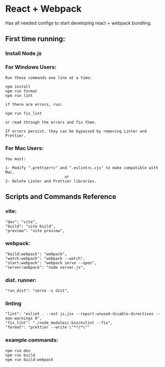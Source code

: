 # React + Webpack

Has all needed configs to start developing react + webpack bundling.



## First time running:

### Install Node.js

### For Windows Users:
    Run these commands one line at a time:

    npm install
    npm run format
    npm run lint
    
    if there are errors, run:
    
    npm run fix_lint

    or read through the errors and fix them. 

    If errors persist, they can be bypassed by removing Linter and Prettier.

### For Mac Users:
    You must:

    1- Modify ".prettierrc" and ".eslintrc.cjs" to make compatible with Mac.
                              or
    2- Delete Linter and Prettier libraries.

## Scripts and Commands Reference
### vite:

    "dev": "vite",
    "build": "vite build",
    "preview": "vite preview",
    

### webpack:

    "build:webpack": "webpack",
    "watch:webpack": "webpack --watch",
    "start:webpack": "webpack serve --open",
    "server:webpack": "node server.js",
    

### dist. runner:

    "run_dist": "serve -s dist",


### linting

    "lint": "eslint . --ext js,jsx --report-unused-disable-directives --max-warnings 0",
    "fix_lint": "./node_modules/.bin/eslint --fix",
    "format": "prettier --write \"**/*\""


### example commands:

    npm run dev
    npm run build
    npm run build:webpack


